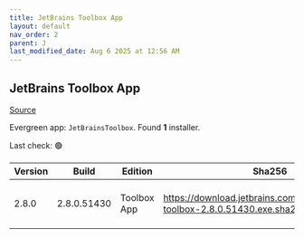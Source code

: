 ```yaml
---
title: JetBrains Toolbox App
layout: default
nav_order: 2
parent: J
last_modified_date: Aug 6 2025 at 12:56 AM
---
```


## JetBrains Toolbox App

[Source](https://www.jetbrains.com/toolbox-app/)

Evergreen app: `JetBrainsToolbox`. Found **1** installer.

Last check: 🟢

| Version | Build       | Edition     | Sha256                                                                          | Date     | Size      | Type | URI                                                                                                                                                  |
| ------- | ----------- | ----------- | ------------------------------------------------------------------------------- | -------- | --------- | ---- | ---------------------------------------------------------------------------------------------------------------------------------------------------- |
| 2.8.0   | 2.8.0.51430 | Toolbox App | https://download.jetbrains.com/toolbox/jetbrains-toolbox-2.8.0.51430.exe.sha256 | 5/8/2025 | 108644776 | exe  | [https://download.jetbrains.com/toolbox/jetbrains-toolbox-2.8.0.51430.exe](https://download.jetbrains.com/toolbox/jetbrains-toolbox-2.8.0.51430.exe) |
